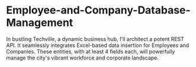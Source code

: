 # Employee-and-Company-Database-Management
In bustling Techville, a dynamic business hub, I'll architect a potent REST API. It seamlessly integrates Excel-based data insertion for Employees and Companies. These entities, with at least 4 fields each, will powerfully manage the city's vibrant workforce and corporate landscape.
